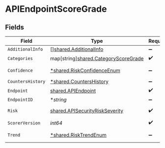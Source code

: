 # APIEndpointScoreGrade


## Fields

| Field                                                                                    | Type                                                                                     | Required                                                                                 | Description                                                                              |
| ---------------------------------------------------------------------------------------- | ---------------------------------------------------------------------------------------- | ---------------------------------------------------------------------------------------- | ---------------------------------------------------------------------------------------- |
| `AdditionalInfo`                                                                         | [][shared.AdditionalInfo](../../../pkg/models/shared/additionalinfo.md)                  | :heavy_minus_sign:                                                                       | N/A                                                                                      |
| `Categories`                                                                             | map[string][shared.CategoryScoreGrade](../../../pkg/models/shared/categoryscoregrade.md) | :heavy_check_mark:                                                                       | N/A                                                                                      |
| `Confidence`                                                                             | [*shared.RiskConfidenceEnum](../../../pkg/models/shared/riskconfidenceenum.md)           | :heavy_minus_sign:                                                                       | An enumeration.                                                                          |
| `CountersHistory`                                                                        | [*shared.CountersHistory](../../../pkg/models/shared/countershistory.md)                 | :heavy_minus_sign:                                                                       | N/A                                                                                      |
| `Endpoint`                                                                               | [shared.APIEndpoint](../../../pkg/models/shared/apiendpoint.md)                          | :heavy_check_mark:                                                                       | N/A                                                                                      |
| `EndpointID`                                                                             | **string*                                                                                | :heavy_minus_sign:                                                                       | N/A                                                                                      |
| `Risk`                                                                                   | [shared.APISecurityRiskSeverity](../../../pkg/models/shared/apisecurityriskseverity.md)  | :heavy_check_mark:                                                                       | An `enum`eration.                                                                        |
| `ScorerVersion`                                                                          | *int64*                                                                                  | :heavy_check_mark:                                                                       | N/A                                                                                      |
| `Trend`                                                                                  | [*shared.RiskTrendEnum](../../../pkg/models/shared/risktrendenum.md)                     | :heavy_minus_sign:                                                                       | An enumeration.                                                                          |